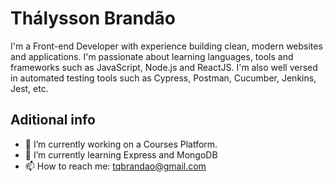 # Thálysson Brandão

I'm a Front-end Developer with experience building clean, modern websites and applications. I'm passionate about learning languages, tools and frameworks such as JavaScript, Node.js and ReactJS. I'm also well versed in automated testing tools such as Cypress, Postman, Cucumber, Jenkins, Jest, etc.

## Aditional info
- 🔭 I’m currently working on a Courses Platform.
- 🌱 I’m currently learning Express and MongoDB
- 📫 How to reach me: tqbrandao@gmail.com
